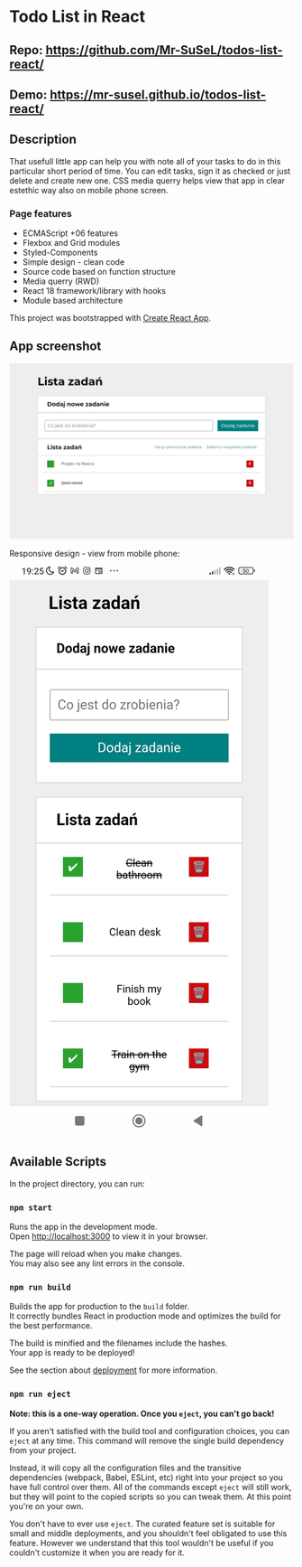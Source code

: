# Todo List in React

## Repo: https://github.com/Mr-SuSeL/todos-list-react/

## Demo: https://mr-susel.github.io/todos-list-react/

## Description

That usefull little app can help you with note all of your tasks to do in this particular short period of time.
You can edit tasks, sign it as checked or just delete and create new one.
CSS media querry helps view that app in clear estethic way also on mobile phone screen.

### Page features

- ECMAScript +06 features
- Flexbox and Grid modules
- Styled-Components
- Simple design - clean code
- Source code based on function structure
- Media querry (RWD)
- React 18 framework/library with hooks
- Module based architecture

This project was bootstrapped with [Create React App](https://github.com/facebook/create-react-app).

## App screenshot

![Page Screenshot PC computer](img/img_pc.png)

Responsive design - view from mobile phone:
![Page Screenshot mobile phone](img/img1.jpg)

## Available Scripts

In the project directory, you can run:

### `npm start`

Runs the app in the development mode.\
Open [http://localhost:3000](http://localhost:3000) to view it in your browser.

The page will reload when you make changes.\
You may also see any lint errors in the console.

### `npm run build`

Builds the app for production to the `build` folder.\
It correctly bundles React in production mode and optimizes the build for the best performance.

The build is minified and the filenames include the hashes.\
Your app is ready to be deployed!

See the section about [deployment](https://facebook.github.io/create-react-app/docs/deployment) for more information.

### `npm run eject`

**Note: this is a one-way operation. Once you `eject`, you can't go back!**

If you aren't satisfied with the build tool and configuration choices, you can `eject` at any time. This command will remove the single build dependency from your project.

Instead, it will copy all the configuration files and the transitive dependencies (webpack, Babel, ESLint, etc) right into your project so you have full control over them. All of the commands except `eject` will still work, but they will point to the copied scripts so you can tweak them. At this point you're on your own.

You don't have to ever use `eject`. The curated feature set is suitable for small and middle deployments, and you shouldn't feel obligated to use this feature. However we understand that this tool wouldn't be useful if you couldn't customize it when you are ready for it.
